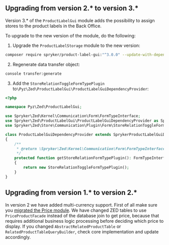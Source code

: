 

## Upgrading from version 2.* to version 3.*

Version 3.* of the `ProductLabelGui` module adds the possibility to assign stores to the product labels in the Back Office.

To upgrade to the new version of the module, do the following:

1. Upgrade the `ProductLabelStorage` module to the new version:

```bash
composer require spryker/product-label-gui:"^3.0.0" --update-with-dependencies
```

2. Regenerate data transfer object:

```bash
console transfer:generate
```

3. Add the `StoreRelationToggleFormTypePlugin` to`\Pyz\Zed\ProductLabelGui\ProductLabelGuiDependencyProvider`:

```php
<?php

namespace Pyz\Zed\ProductLabelGui;

use Spryker\Zed\Kernel\Communication\Form\FormTypeInterface;
use Spryker\Zed\ProductLabelGui\ProductLabelGuiDependencyProvider as SprykerProductLabelGuiDependencyProvider;
use Spryker\Zed\Store\Communication\Plugin\Form\StoreRelationToggleFormTypePlugin;

class ProductLabelGuiDependencyProvider extends SprykerProductLabelGuiDependencyProvider
{
    /**
     * @return \Spryker\Zed\Kernel\Communication\Form\FormTypeInterface
     */
    protected function getStoreRelationFormTypePlugin(): FormTypeInterface
    {
        return new StoreRelationToggleFormTypePlugin();
    }
}
```

## Upgrading from version 1.* to version 2.*

In version 2 we have added multi-currency support. First of all make sure you [migrated the Price module](/docs/pbc/all/price-management/install-and-upgrade/upgrade-the-price-module.html). We have changed ZED tables to use `PriceProductFacade` instead of the database join to get price, because that requires additional business logic processing before deciding which price to display. If you changed `AbstractRelatedProductTable` or `RelatedProductTableQueryBuilder`, check core implementation and update accordingly.
